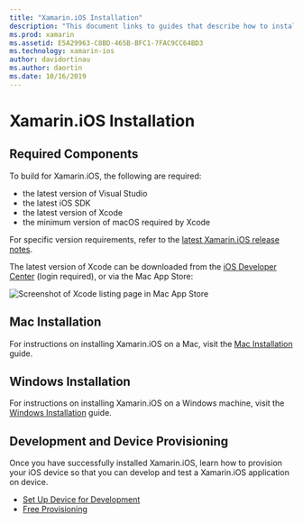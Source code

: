 ```yaml
---
title: "Xamarin.iOS Installation"
description: "This document links to guides that describe how to install Xamarin.iOS on Mac and Windows and how to provision a device for testing."
ms.prod: xamarin
ms.assetid: E5A29963-C8BD-465B-BFC1-7FAC9CC64BD3
ms.technology: xamarin-ios
author: davidortinau
ms.author: daortin
ms.date: 10/16/2019
---
```

# Xamarin.iOS Installation

## Required Components

To build for Xamarin.iOS, the following are required:

- the latest version of Visual Studio
- the latest iOS SDK
- the latest version of Xcode
- the minimum version of macOS required by Xcode

For specific version requirements, refer to the [latest Xamarin.iOS release notes](/xamarin/ios/release-notes/).

The latest version of Xcode can be downloaded from the [iOS Developer Center](https://developer.apple.com/devcenter/ios/index.action#downloads) (login required), or via the Mac App Store:

![Screenshot of Xcode listing page in Mac App Store](images/xcode.png "Xcode in the Mac App Store")

## Mac Installation

For instructions on installing Xamarin.iOS on a Mac, visit the [Mac Installation](https://docs.microsoft.com/visualstudio/mac/installation) guide.

## Windows Installation

For instructions on installing Xamarin.iOS on a Windows machine, visit the [Windows Installation](~/ios/get-started/installation/windows/index.md) guide.

## Development and Device Provisioning

Once you have successfully installed Xamarin.iOS, learn how to provision your iOS device so that you can develop and test a Xamarin.iOS application on device.

- [Set Up Device for Development](device-provisioning/index.md)
- [Free Provisioning](~/ios/get-started/installation/device-provisioning/free-provisioning.md)

